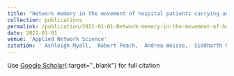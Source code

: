 ```yaml
---
title: "Network memory in the movement of hospital patients carrying antimicrobial-resistant bacteria"
collection: publications
permalink: /publication/2021-01-01-Network-memory-in-the-movement-of-hospital-patients-carrying-antimicrobial-resistant-bacteria
date: 2021-01-01
venue: 'Applied Network Science'
citation: ' Ashleigh Myall,  Robert Peach,  Andrea Weisse,  Siddharth Mookerjee,  Frances Davies,  Alison Holmes,  Mauricio Barahona, &quot;Network memory in the movement of hospital patients carrying antimicrobial-resistant bacteria.&quot; Applied Network Science, 2021.'
---
```

Use [Google Scholar](https://scholar.google.com/scholar?q=Network+memory+in+the+movement+of+hospital+patients+carrying+antimicrobial+resistant+bacteria){:target="_blank"} for full citation